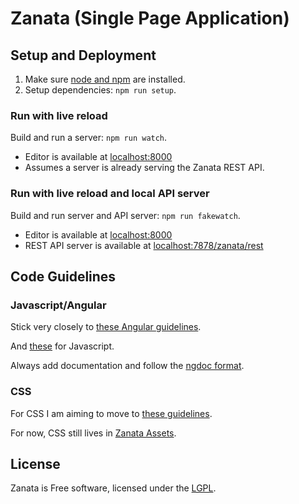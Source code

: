 # Zanata (Single Page Application)



## Setup and Deployment

1. Make sure [node and npm](http://nodejs.org/) are installed.
2. Setup dependencies: `npm run setup`.

### Run with live reload

Build and run a server: `npm run watch`.

 - Editor is available at [localhost:8000](http://localhost:8000)
 - Assumes a server is already serving the Zanata REST API.


### Run with live reload and local API server

Build and run server and API server: `npm run fakewatch`.

 - Editor is available at [localhost:8000](http://localhost:8000)
 - REST API server is available at
   [localhost:7878/zanata/rest](http://localhost:7878/zanata/rest)


## Code Guidelines

### Javascript/Angular

Stick very closely to [these Angular guidelines](https://github.com/toddmotto/angularjs-styleguide).

And [these](https://github.com/airbnb/javascript) for Javascript.

Always add documentation and follow the [ngdoc format](https://github.com/angular/angular.js/wiki/Writing-AngularJS-Documentation).

### CSS

For CSS I am aiming to move to [these guidelines](https://github.com/suitcss/suit/blob/master/doc/README.md).

For now, CSS still lives in [Zanata Assets](https://github.com/zanata/zanata-assets).

## License

Zanata is Free software, licensed under the [LGPL](http://www.gnu.org/licenses/lgpl-2.1.html).
